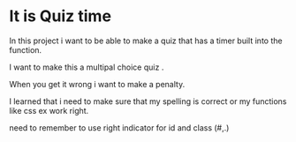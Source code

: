 # It is Quiz time

In this project i want to be able to make a quiz that has a timer built into the function.

I want to make this a multipal choice quiz .

When you get it wrong i want to make a penalty.

I learned that i need to make sure that my spelling is correct or my functions like css ex work right.

need to remember to use right indicator for id and class (#,.)
